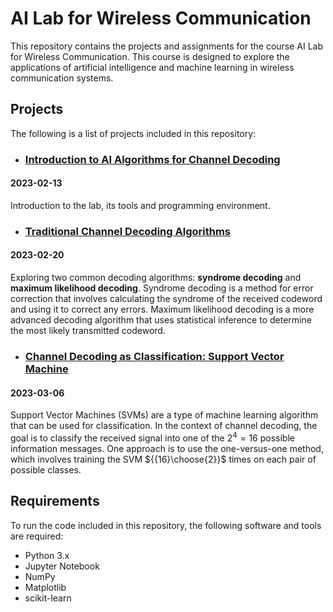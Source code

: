 ﻿# **AI Lab for Wireless Communication**

This repository contains the projects and assignments for the course AI Lab for Wireless Communication. This course is designed to explore the applications of artificial intelligence and machine learning in wireless communication systems.

## **Projects**

The following is a list of projects included in this repository:

- ### [Introduction to AI Algorithms for Channel Decoding](./Introduction%20Uncoded%20System/)

#### 2023-02-13

Introduction to the lab, its tools and programming environment.

- ### [Traditional Channel Decoding Algorithms](./Syndrome%20Decoding%20%20Maximum%20Likelihood%20Decoding/)

#### 2023-02-20

Exploring two common decoding algorithms: **syndrome decoding** and **maximum likelihood decoding**. Syndrome decoding is a method for error correction that involves calculating the syndrome of the received codeword and using it to correct any errors. Maximum likelihood decoding is a more advanced decoding algorithm that uses statistical inference to determine the most likely transmitted codeword.

- ### [Channel Decoding as Classification: Support Vector Machine](./Support%20Vector%20Machine/)

#### 2023-03-06

Support Vector Machines (SVMs) are a type of machine learning algorithm that can be used for classification. In the context of channel decoding, the goal is to classify the received signal into one of the $2^4 = 16$ possible information messages. One approach is to use the one-versus-one method, which involves training the SVM ${{16}\choose{2}}$ times on each pair of possible classes.

## **Requirements**

To run the code included in this repository, the following software and tools are required:

- Python 3.x
- Jupyter Notebook
- NumPy
- Matplotlib
- scikit-learn
